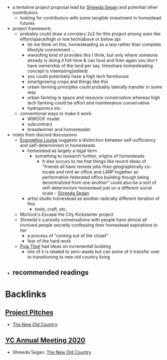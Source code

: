 - a tentative project proposal lead by [Shreeda Segan](<Shreeda Segan.md>) and potential other contributors
    - looking for contributors with some tangible investment in homestead futures
- project framework:
    - probably could draw a corrolary 2x2 for this project among axes like effort/space/high or low tech/above or below api  
        - let me think on this, homesteading as a larp rather than complete lifestyle commitment ...
        - wwoofing kind of provides this I think, but only where someone already is doing it full-time & can host and then again you don't have ownership of the land per say. timeshare homesteading concept is interesting(edited)
        - you could potentially have a high tech farmhouse
        - smartgrowing crops and things like this
        - urban farming principles could probably laterally transfer in some way
        - urban farming is space and resource conservative whereas high tech farming could be effort and maintenance conservative
        - hydroponics etc.
    - conventional ways to make it work:
        - WWOOF model 
        - subcontract 
        - breadwinner and homesteader  
- notes from discord discussions 
    - [Evangeline Louise](<Evangeline Louise.md>) suggests a distinction between self-sufficiency and self-determinism in homesteads 
        - homestead as largely a legal term
            - something to research further, origins of homesteads 
                - It also occurs to me that things like recent ideas of "friends all have remote jobs then geographically co-locate and rent an office and LARP together as performative federated office building though being decentralized from one another" could also be a sort of self-determinism homestead just on a different social scale - [Shreeda Segan](<Shreeda Segan.md>)
        - artist studio homestead as another radically different iteration of this
            - tools, craft, etc. 
    - Morlock's Escape the City Kickstarter project 
    - Shreeda's curiosity conversations with people have almost all involved people secretly confessing their homestead aspirations to her 
        - a process of "coming out of the closet" 
        - fear of the hard work  
    - [Puja Thiel](<Puja Thiel.md>) had ideas on incremental building
        - lots of it is related to zero-waste but can some of it transfer over to transitioning to new old country living 
- recommended readings 
    - 

# Backlinks
## [Project Pitches](<Project Pitches.md>)
- [The New Old Country](<The New Old Country.md>):

## [YC Annual Meeting 2020](<YC Annual Meeting 2020.md>)
- Shreeda Segan: [The New Old Country](<The New Old Country.md>)

